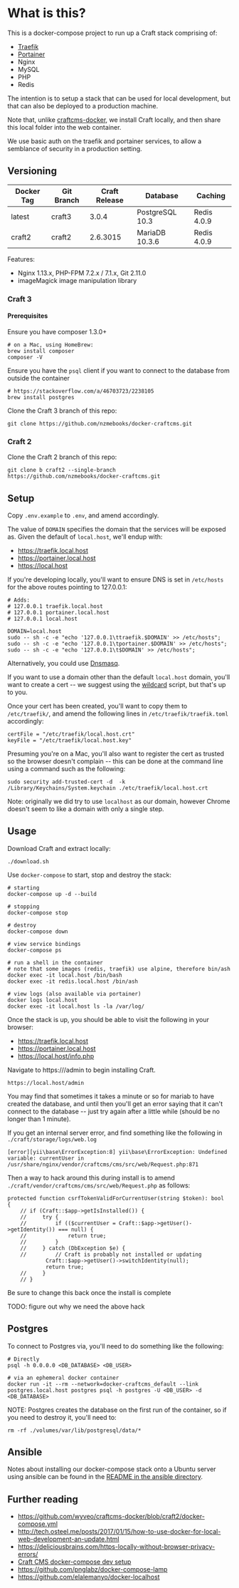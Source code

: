 # What is this?

This is a docker-compose project to run up a Craft stack comprising of:

* [Traefik](https://docs.traefik.io/)
* [Portainer](https://portainer.readthedocs.io/en/stable/)
* Nginx
* MySQL
* PHP
* Redis

The intention is to setup a stack that can be used for local development, but that can also be deployed to a production machine.

Note that, unlike [craftcms-docker](https://github.com/wyveo/craftcms-docker/blob/craft2), we install Craft locally, and then share this local folder into the web container.

We use basic auth on the traefik and portainer services, to allow a semblance of security in a production setting.


## Versioning
| Docker Tag | Git Branch | Craft Release | Database | Caching |
|-----|-------|-----|--------|--------|
| latest | craft3 | 3.0.4 | PostgreSQL 10.3 | Redis 4.0.9 |
| craft2 | craft2 | 2.6.3015 | MariaDB 10.3.6 | Redis 4.0.9 |

Features:

 - Nginx 1.13.x, PHP-FPM 7.2.x / 7.1.x, Git 2.11.0
 - imageMagick image manipulation library


### Craft 3

#### Prerequisites

Ensure you have composer 1.3.0+

    # on a Mac, using HomeBrew:
    brew install composer
    composer -V

Ensure you have the `psql` client if you want to connect to the database from outside the container

    # https://stackoverflow.com/a/46703723/2238105
    brew install postgres

Clone the Craft 3 branch of this repo:

    git clone https://github.com/nzmebooks/docker-craftcms.git

### Craft 2

Clone the Craft 2 branch of this repo:

    git clone b craft2 --single-branch https://github.com/nzmebooks/docker-craftcms.git


## Setup

Copy `.env.example` to `.env`, and amend accordingly.

The value of `DOMAIN` specifies the domain that the services will be exposed as. Given the default of `local.host`, we'll endup with:

* https://traefik.local.host
* https://portainer.local.host
* https://local.host

If you're developing locally, you'll want to ensure DNS is set in `/etc/hosts` for the above routes pointing to 127.0.0.1:

```
# Adds:
# 127.0.0.1	traefik.local.host
# 127.0.0.1	portainer.local.host
# 127.0.0.1	local.host

DOMAIN=local.host
sudo -- sh -c -e "echo '127.0.0.1\ttraefik.$DOMAIN' >> /etc/hosts";
sudo -- sh -c -e "echo '127.0.0.1\tportainer.$DOMAIN' >> /etc/hosts";
sudo -- sh -c -e "echo '127.0.0.1\t$DOMAIN' >> /etc/hosts";
```

Alternatively, you could use [Dnsmasq](https://github.com/elalemanyo/docker-localhost#hosts-file---wildcard-dns-domain-on-mac-os-x).


If you want to use a domain other than the default `local.host` domain, you'll want to create a cert -- we suggest using the [wildcard](https://github.com/jcdarwin/wildcard) script, but that's up to you.

Once your cert has been created, you'll want to copy them to `/etc/traefik/`, and amend the following lines in `/etc/traefik/traefik.toml` accordingly:

    certFile = "/etc/traefik/local.host.crt"
    keyFile = "/etc/traefik/local.host.key"

Presuming you're on a Mac, you'll also want to register the cert as trusted so the browser doesn't complain -- this can be done at the command line using a command such as the following:

    sudo security add-trusted-cert -d  -k /Library/Keychains/System.keychain ./etc/traefik/local.host.crt

Note: originally we did try to use `localhost` as our domain, however Chrome doesn't seem to like a domain with only a single step.


## Usage

Download Craft and extract locally:

    ./download.sh

Use `docker-compose` to start, stop and destroy the stack:

    # starting
    docker-compose up -d --build

    # stopping
    docker-compose stop

    # destroy
    docker-compose down

    # view service bindings
    docker-compose ps

    # run a shell in the container
    # note that some images (redis, traefik) use alpine, therefore bin/ash
    docker exec -it local.host /bin/bash
    docker exec -it redis.local.host /bin/ash

    # view logs (also available via portainer)
    docker logs local.host
    docker exec -it local.host ls -la /var/log/

Once the stack is up, you should be able to visit the following in your browser:

* https://traefik.local.host
* https://portainer.local.host
* https://local.host/info.php

Navigate to https://<HOSTNAME>/admin to begin installing Craft.

    https://local.host/admin

You may find that sometimes it takes a minute or so for mariab to have created the database, and until then you'll get an error saying that it can't connect to the database -- just try again after a little while (should be no longer than 1 minute).

If you get an internal server error, and find something like the following in `./craft/storage/logs/web.log`

    [error][yii\base\ErrorException:8] yii\base\ErrorException: Undefined variable: currentUser in /usr/share/nginx/vendor/craftcms/cms/src/web/Request.php:871

Then a way to hack around this during install is to amend `./craft/vendor/craftcms/cms/src/web/Request.php` as follows:

    protected function csrfTokenValidForCurrentUser(string $token): bool
    {
        // if (Craft::$app->getIsInstalled()) {
        //     try {
        //         if (($currentUser = Craft::$app->getUser()->getIdentity()) === null) {
        //             return true;
        //         }
        //     } catch (DbException $e) {
        //         // Craft is probably not installed or updating
                Craft::$app->getUser()->switchIdentity(null);
                return true;
        //     }
        // }

Be sure to change this back once the install is complete

TODO: figure out why we need the above hack


## Postgres

To connect to Postgres via, you'll need to do something like the following:

    # Directly
    psql -h 0.0.0.0 <DB_DATABASE> <DB_USER>

    # via an ephemeral docker container
    docker run -it --rm --network=docker-craftcms_default --link postgres.local.host postgres psql -h postgres -U <DB_USER> -d <DB_DATABASE>

NOTE:
Postgres creates the database on the first run of the container, so if you need to destroy it, you'll need to:

    rm -rf ./volumes/var/lib/postgresql/data/*


## Ansible

Notes about installing our docker-compose stack onto a Ubuntu server using ansible can be found in the [README in the ansible directory](./ansible/README.md).


## Further reading

* https://github.com/wyveo/craftcms-docker/blob/craft2/docker-compose.yml
* http://tech.osteel.me/posts/2017/01/15/how-to-use-docker-for-local-web-development-an-update.html
* https://deliciousbrains.com/https-locally-without-browser-privacy-errors/
* [Craft CMS docker-compose dev setup](https://gist.github.com/jackmcpickle/59efc98a99c067b08020)
* https://github.com/pnglabz/docker-compose-lamp
* https://github.com/elalemanyo/docker-localhost
